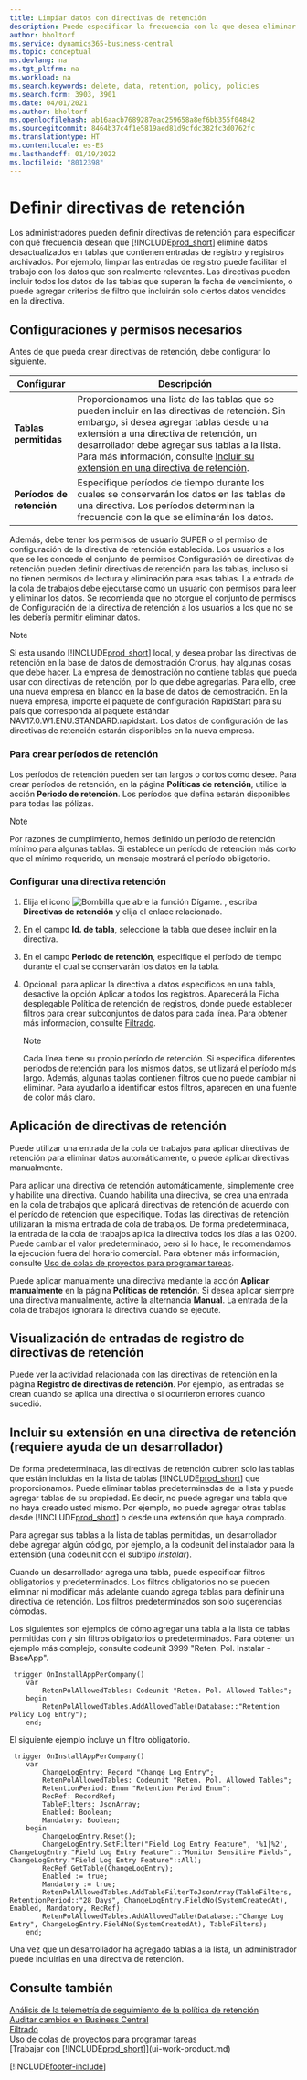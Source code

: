 ```yaml
---
title: Limpiar datos con directivas de retención
description: Puede especificar la frecuencia con la que desea eliminar ciertos tipos de datos.
author: bholtorf
ms.service: dynamics365-business-central
ms.topic: conceptual
ms.devlang: na
ms.tgt_pltfrm: na
ms.workload: na
ms.search.keywords: delete, data, retention, policy, policies
ms.search.form: 3903, 3901
ms.date: 04/01/2021
ms.author: bholtorf
ms.openlocfilehash: ab16aacb7689287eac259658a8ef6bb355f04842
ms.sourcegitcommit: 8464b37c4f1e5819aed81d9cfdc382fc3d0762fc
ms.translationtype: HT
ms.contentlocale: es-ES
ms.lasthandoff: 01/19/2022
ms.locfileid: "8012398"
---
```

# <a name="define-retention-policies"></a>Definir directivas de retención
Los administradores pueden definir directivas de retención para especificar con qué frecuencia desean que [!INCLUDE[prod_short](includes/prod_short.md)] elimine datos desactualizados en tablas que contienen entradas de registro y registros archivados. Por ejemplo, limpiar las entradas de registro puede facilitar el trabajo con los datos que son realmente relevantes. Las directivas pueden incluir todos los datos de las tablas que superan la fecha de vencimiento, o puede agregar criterios de filtro que incluirán solo ciertos datos vencidos en la directiva. 

## <a name="required-setups-and-permissions"></a>Configuraciones y permisos necesarios
Antes de que pueda crear directivas de retención, debe configurar lo siguiente.

|Configurar  |Descripción  |
|---------|---------|
|**Tablas permitidas**     |Proporcionamos una lista de las tablas que se pueden incluir en las directivas de retención. Sin embargo, si desea agregar tablas desde una extensión a una directiva de retención, un desarrollador debe agregar sus tablas a la lista. Para más información, consulte [Incluir su extensión en una directiva de retención](admin-data-retention-policies.md#including-your-extension-in-a-retention-policy-requires-help-from-a-developer).          |
|**Períodos de retención**     |Especifique períodos de tiempo durante los cuales se conservarán los datos en las tablas de una directiva. Los períodos determinan la frecuencia con la que se eliminarán los datos.         |

Además, debe tener los permisos de usuario SUPER o el permiso de configuración de la directiva de retención establecida. Los usuarios a los que se les concede el conjunto de permisos Configuración de directivas de retención pueden definir directivas de retención para las tablas, incluso si no tienen permisos de lectura y eliminación para esas tablas. La entrada de la cola de trabajos debe ejecutarse como un usuario con permisos para leer y eliminar los datos. Se recomienda que no otorgue el conjunto de permisos de Configuración de la directiva de retención a los usuarios a los que no se les debería permitir eliminar datos.

> [!NOTE]
> Si esta usando [!INCLUDE[prod_short](includes/prod_short.md)] local, y desea probar las directivas de retención en la base de datos de demostración Cronus, hay algunas cosas que debe hacer. La empresa de demostración no contiene tablas que pueda usar con directivas de retención, por lo que debe agregarlas. Para ello, cree una nueva empresa en blanco en la base de datos de demostración. En la nueva empresa, importe el paquete de configuración RapidStart para su país que corresponda al paquete estándar NAV17.0.W1.ENU.STANDARD.rapidstart. Los datos de configuración de las directivas de retención estarán disponibles en la nueva empresa.

### <a name="to-create-retention-periods"></a>Para crear períodos de retención
Los períodos de retención pueden ser tan largos o cortos como desee. Para crear períodos de retención, en la página **Políticas de retención**, utilice la acción **Periodo de retención**. Los períodos que defina estarán disponibles para todas las pólizas.

> [!NOTE]
> Por razones de cumplimiento, hemos definido un período de retención mínimo para algunas tablas. Si establece un período de retención más corto que el mínimo requerido, un mensaje mostrará el período obligatorio.

### <a name="set-up-a-retention-policy"></a>Configurar una directiva retención
1. Elija el icono ![Bombilla que abre la función Dígame.](media/ui-search/search_small.png "Dígame qué desea hacer") , escriba **Directivas de retención** y elija el enlace relacionado.
2. En el campo **Id. de tabla**, seleccione la tabla que desee incluir en la directiva.
3. En el campo **Periodo de retención**, especifique el período de tiempo durante el cual se conservarán los datos en la tabla.
4. Opcional: para aplicar la directiva a datos específicos en una tabla, desactive la opción Aplicar a todos los registros. Aparecerá la Ficha desplegable Política de retención de registros, donde puede establecer filtros para crear subconjuntos de datos para cada línea. Para obtener más información, consulte [Filtrado](ui-enter-criteria-filters.md#filtering).

   > [!NOTE]
   > Cada línea tiene su propio período de retención. Si especifica diferentes períodos de retención para los mismos datos, se utilizará el período más largo. Además, algunas tablas contienen filtros que no puede cambiar ni eliminar. Para ayudarlo a identificar estos filtros, aparecen en una fuente de color más claro.

## <a name="applying-retention-policies"></a>Aplicación de directivas de retención
Puede utilizar una entrada de la cola de trabajos para aplicar directivas de retención para eliminar datos automáticamente, o puede aplicar directivas manualmente.

Para aplicar una directiva de retención automáticamente, simplemente cree y habilite una directiva. Cuando habilita una directiva, se crea una entrada en la cola de trabajos que aplicará directivas de retención de acuerdo con el período de retención que especifique. Todas las directivas de retención utilizarán la misma entrada de cola de trabajos. De forma predeterminada, la entrada de la cola de trabajos aplica la directiva todos los días a las 0200. Puede cambiar el valor predeterminado, pero si lo hace, le recomendamos la ejecución fuera del horario comercial. Para obtener más información, consulte [Uso de colas de proyectos para programar tareas](admin-job-queues-schedule-tasks.md). 

Puede aplicar manualmente una directiva mediante la acción **Aplicar manualmente** en la página **Políticas de retención**. Si desea aplicar siempre una directiva manualmente, active la alternancia **Manual**. La entrada de la cola de trabajos ignorará la directiva cuando se ejecute.

## <a name="viewing-retention-policy-log-entries"></a>Visualización de entradas de registro de directivas de retención
Puede ver la actividad relacionada con las directivas de retención en la página **Registro de directivas de retención**. Por ejemplo, las entradas se crean cuando se aplica una directiva o si ocurrieron errores cuando sucedió. 

## <a name="including-your-extension-in-a-retention-policy-requires-help-from-a-developer"></a>Incluir su extensión en una directiva de retención (requiere ayuda de un desarrollador)
De forma predeterminada, las directivas de retención cubren solo las tablas que están incluidas en la lista de tablas [!INCLUDE[prod_short](includes/prod_short.md)] que proporcionamos. Puede eliminar tablas predeterminadas de la lista y puede agregar tablas de su propiedad. Es decir, no puede agregar una tabla que no haya creado usted mismo. Por ejemplo, no puede agregar otras tablas desde [!INCLUDE[prod_short](includes/prod_short.md)] o desde una extensión que haya comprado.

Para agregar sus tablas a la lista de tablas permitidas, un desarrollador debe agregar algún código, por ejemplo, a la codeunit del instalador para la extensión (una codeunit con el subtipo *instalar*). 

Cuando un desarrollador agrega una tabla, puede especificar filtros obligatorios y predeterminados. Los filtros obligatorios no se pueden eliminar ni modificar más adelante cuando agrega tablas para definir una directiva de retención. Los filtros predeterminados son solo sugerencias cómodas.

Los siguientes son ejemplos de cómo agregar una tabla a la lista de tablas permitidas con y sin filtros obligatorios o predeterminados. Para obtener un ejemplo más complejo, consulte codeunit 3999 "Reten. Pol. Instalar - BaseApp". 

```al
 trigger OnInstallAppPerCompany()
    var
        RetenPolAllowedTables: Codeunit "Reten. Pol. Allowed Tables";
    begin
        RetenPolAllowedTables.AddAllowedTable(Database::"Retention Policy Log Entry");
    end;
```

El siguiente ejemplo incluye un filtro obligatorio.

```al
 trigger OnInstallAppPerCompany()
    var
        ChangeLogEntry: Record "Change Log Entry";
        RetenPolAllowedTables: Codeunit "Reten. Pol. Allowed Tables";
        RetentionPeriod: Enum "Retention Period Enum";
        RecRef: RecordRef;
        TableFilters: JsonArray;
        Enabled: Boolean;
        Mandatory: Boolean;
    begin
        ChangeLogEntry.Reset();
        ChangeLogEntry.SetFilter("Field Log Entry Feature", '%1|%2', ChangeLogEntry."Field Log Entry Feature"::"Monitor Sensitive Fields", ChangeLogEntry."Field Log Entry Feature"::All);
        RecRef.GetTable(ChangeLogEntry);
        Enabled := true;
        Mandatory := true;
        RetenPolAllowedTables.AddTableFilterToJsonArray(TableFilters, RetentionPeriod::"28 Days", ChangeLogEntry.FieldNo(SystemCreatedAt), Enabled, Mandatory, RecRef);
        RetenPolAllowedTables.AddAllowedTable(Database::"Change Log Entry", ChangeLogEntry.FieldNo(SystemCreatedAt), TableFilters);
    end;
```

Una vez que un desarrollador ha agregado tablas a la lista, un administrador puede incluirlas en una directiva de retención. 

## <a name="see-also"></a>Consulte también

[Análisis de la telemetría de seguimiento de la política de retención](/dynamics365/business-central/dev-itpro/administration/telemetry-retention-policy-trace)  
[Auditar cambios en Business Central](across-log-changes.md)  
[Filtrado](ui-enter-criteria-filters.md#filtering)  
[Uso de colas de proyectos para programar tareas](admin-job-queues-schedule-tasks.md)  
[Trabajar con [!INCLUDE[prod_short](includes/prod_short.md)]](ui-work-product.md)  

[!INCLUDE[footer-include](includes/footer-banner.md)]